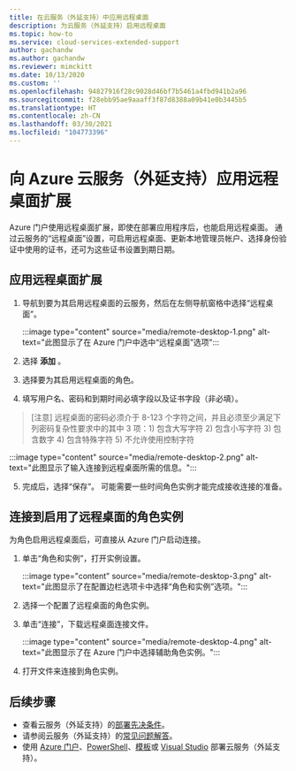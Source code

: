 ```yaml
---
title: 在云服务（外延支持）中应用远程桌面
description: 为云服务（外延支持）启用远程桌面
ms.topic: how-to
ms.service: cloud-services-extended-support
author: gachandw
ms.author: gachandw
ms.reviewer: mimckitt
ms.date: 10/13/2020
ms.custom: ''
ms.openlocfilehash: 94827916f28c9028d46bf7b5461a4fbd941b2a96
ms.sourcegitcommit: f28ebb95ae9aaaff3f87d8388a09b41e0b3445b5
ms.translationtype: HT
ms.contentlocale: zh-CN
ms.lasthandoff: 03/30/2021
ms.locfileid: "104773396"
---
```

# <a name="apply-the-remote-desktop-extension-to-azure-cloud-services-extended-support"></a>向 Azure 云服务（外延支持）应用远程桌面扩展

Azure 门户使用远程桌面扩展，即使在部署应用程序后，也能启用远程桌面。 通过云服务的“远程桌面”设置，可启用远程桌面、更新本地管理员帐户、选择身份验证中使用的证书，还可为这些证书设置到期日期。 

## <a name="apply-remote-desktop--extension"></a>应用远程桌面扩展
1. 导航到要为其启用远程桌面的云服务，然后在左侧导航窗格中选择“远程桌面”。

    :::image type="content" source="media/remote-desktop-1.png" alt-text="此图显示了在 Azure 门户中选中“远程桌面”选项":::

2. 选择 **添加** 。
3. 选择要为其启用远程桌面的角色。
4. 填写用户名、密码和到期时间必填字段以及证书字段（非必填）。
> [注意] 远程桌面的密码必须介于 8-123 个字符之间，并且必须至少满足下列密码复杂性要求中的其中 3 项：1) 包含大写字符 2) 包含小写字符 3) 包含数字 4) 包含特殊字符 5) 不允许使用控制字符

   :::image type="content" source="media/remote-desktop-2.png" alt-text="此图显示了输入连接到远程桌面所需的信息。":::

5. 完成后，选择“保存”。 可能需要一些时间角色实例才能完成接收连接的准备。

## <a name="connect-to-role-instances-with-remote-desktop-enabled"></a>连接到启用了远程桌面的角色实例
为角色启用远程桌面后，可直接从 Azure 门户启动连接。

1. 单击“角色和实例”，打开实例设置。

    :::image type="content" source="media/remote-desktop-3.png" alt-text="此图显示了在配置边栏选项卡中选择“角色和实例”选项。":::

2. 选择一个配置了远程桌面的角色实例。
3. 单击“连接”，下载远程桌面连接文件。

    :::image type="content" source="media/remote-desktop-4.png" alt-text="此图显示了在 Azure 门户中选择辅助角色实例。":::
    
4. 打开文件来连接到角色实例。


## <a name="next-steps"></a>后续步骤 
- 查看云服务（外延支持）的[部署先决条件](deploy-prerequisite.md)。
- 请参阅云服务（外延支持）的[常见问题解答](faq.md)。
- 使用 [Azure 门户](deploy-portal.md)、[PowerShell](deploy-powershell.md)、[模板](deploy-template.md)或 [Visual Studio](deploy-visual-studio.md) 部署云服务（外延支持）。
